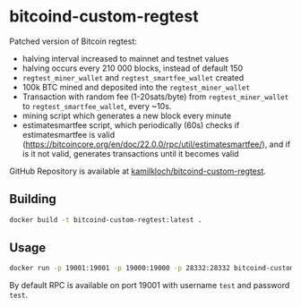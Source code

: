# bitcoind-custom-regtest

Patched version of Bitcoin regtest:
  - halving interval increased to mainnet and testnet values
  - halving occurs every 210 000 blocks, instead of default 150
  - `regtest_miner_wallet` and `regtest_smartfee_wallet` created
  - 100k BTC mined and deposited into the `regtest_miner_wallet`
  - Transaction with random fee (1-20sats/byte) from `regtest_miner_wallet` to `regtest_smartfee_wallet`, every ~10s.
  - mining script which generates a new block every minute
  - estimatesmartfee script, which periodically (60s) checks if estimatesmartfee is valid
    (https://bitcoincore.org/en/doc/22.0.0/rpc/util/estimatesmartfee/), and if is it not valid,
    generates transactions until it becomes valid

GitHub Repository is available at [kamilkloch/bitcoind-custom-regtest](https://github.com/kamilkloch/bitcoind-custom-regtest).

## Building

```bash
docker build -t bitcoind-custom-regtest:latest .
```

## Usage

```bash
docker run -p 19001:19001 -p 19000:19000 -p 28332:28332 bitcoind-custom-regtest:latest
```

By default RPC is available on port 19001 with username `test` and password `test`.
